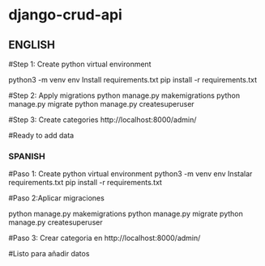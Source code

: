 # django-crud-api
## ENGLISH ###
#Step 1: Create python virtual environment

python3 -m venv env
Install requirements.txt
pip install -r requirements.txt

#Step 2: Apply migrations
python manage.py makemigrations
python manage.py migrate
python manage.py createsuperuser

#Step 3: Create categories http://localhost:8000/admin/

#Ready to add data


### SPANISH ###
#Paso 1: 
Create python virtual environment
python3 -m venv env
Instalar requirements.txt
pip install -r requirements.txt

#Paso 2:Aplicar migraciones

python manage.py makemigrations
python manage.py migrate
python manage.py createsuperuser

#Paso 3: Crear categoria en http://localhost:8000/admin/

#Listo para añadir datos

